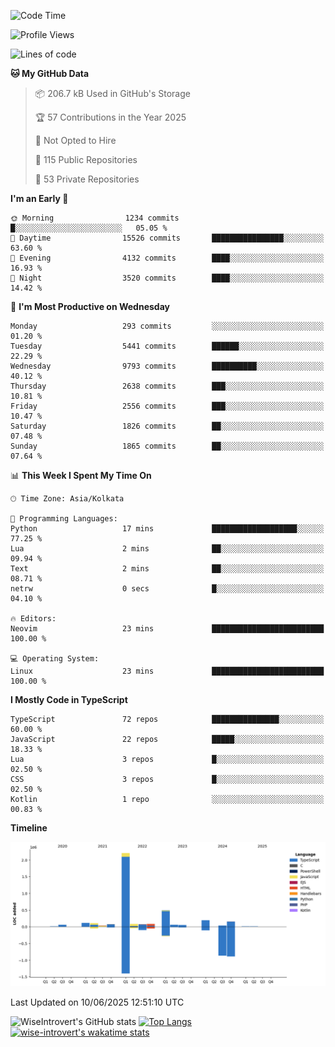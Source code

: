 <!--START_SECTION:waka-->
![Code Time](http://img.shields.io/badge/Code%20Time-2%2C341%20hrs%2024%20mins-blue)

![Profile Views](http://img.shields.io/badge/Profile%20Views-0-blue)

![Lines of code](https://img.shields.io/badge/From%20Hello%20World%20I%27ve%20Written-3.8%20million%20lines%20of%20code-blue)

**🐱 My GitHub Data** 

> 📦 206.7 kB Used in GitHub's Storage 
 > 
> 🏆 57 Contributions in the Year 2025
 > 
> 🚫 Not Opted to Hire
 > 
> 📜 115 Public Repositories 
 > 
> 🔑 53 Private Repositories 
 > 
**I'm an Early 🐤** 

```text
🌞 Morning                1234 commits        █░░░░░░░░░░░░░░░░░░░░░░░░   05.05 % 
🌆 Daytime                15526 commits       ████████████████░░░░░░░░░   63.60 % 
🌃 Evening                4132 commits        ████░░░░░░░░░░░░░░░░░░░░░   16.93 % 
🌙 Night                  3520 commits        ████░░░░░░░░░░░░░░░░░░░░░   14.42 % 
```
📅 **I'm Most Productive on Wednesday** 

```text
Monday                   293 commits         ░░░░░░░░░░░░░░░░░░░░░░░░░   01.20 % 
Tuesday                  5441 commits        ██████░░░░░░░░░░░░░░░░░░░   22.29 % 
Wednesday                9793 commits        ██████████░░░░░░░░░░░░░░░   40.12 % 
Thursday                 2638 commits        ███░░░░░░░░░░░░░░░░░░░░░░   10.81 % 
Friday                   2556 commits        ███░░░░░░░░░░░░░░░░░░░░░░   10.47 % 
Saturday                 1826 commits        ██░░░░░░░░░░░░░░░░░░░░░░░   07.48 % 
Sunday                   1865 commits        ██░░░░░░░░░░░░░░░░░░░░░░░   07.64 % 
```


📊 **This Week I Spent My Time On** 

```text
🕑︎ Time Zone: Asia/Kolkata

💬 Programming Languages: 
Python                   17 mins             ███████████████████░░░░░░   77.25 % 
Lua                      2 mins              ██░░░░░░░░░░░░░░░░░░░░░░░   09.94 % 
Text                     2 mins              ██░░░░░░░░░░░░░░░░░░░░░░░   08.71 % 
netrw                    0 secs              █░░░░░░░░░░░░░░░░░░░░░░░░   04.10 % 

🔥 Editors: 
Neovim                   23 mins             █████████████████████████   100.00 % 

💻 Operating System: 
Linux                    23 mins             █████████████████████████   100.00 % 
```

**I Mostly Code in TypeScript** 

```text
TypeScript               72 repos            ███████████████░░░░░░░░░░   60.00 % 
JavaScript               22 repos            █████░░░░░░░░░░░░░░░░░░░░   18.33 % 
Lua                      3 repos             █░░░░░░░░░░░░░░░░░░░░░░░░   02.50 % 
CSS                      3 repos             █░░░░░░░░░░░░░░░░░░░░░░░░   02.50 % 
Kotlin                   1 repo              ░░░░░░░░░░░░░░░░░░░░░░░░░   00.83 % 
```



**Timeline**

![Lines of Code chart](https://raw.githubusercontent.com/wise-introvert/wise-introvert/master/assets/bar_graph.png)


 Last Updated on 10/06/2025 12:51:10 UTC
<!--END_SECTION:waka-->

![WiseIntrovert's GitHub stats](https://github-readme-stats.vercel.app/api?username=wise-introvert&count_private=true&show_icons=true)
[![Top Langs](https://github-readme-stats.vercel.app/api/top-langs/?username=wise-introvert&langs_count=10)](https://github.com/anuraghazra/github-readme-stats)
[![wise-introvert's wakatime stats](https://github-readme-stats.vercel.app/api/wakatime?username=wiseintrovert)](https://github.com/anuraghazra/github-readme-stats)
